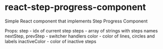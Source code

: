 # react-step-progress-component
Simple React component that implements Step Progress Component

Props:
step - idx of current step
steps - array of strings with steps names 
nextStep, prevStep - switcher handlers
color - color of lines, circles and labels
inactiveColor - color of inactive steps
